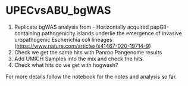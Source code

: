# UPECvsABU_bgWAS

1. Replicate bgWAS analysis from - Horizontally acquired papGII-containing pathogenicity islands underlie the emergence of invasive uropathogenic Escherichia coli lineages (https://www.nature.com/articles/s41467-020-19714-9)
2. Check we get the same hits with Panroo Pangenome results
3. Add UMICH Samples into the mix and check the hits.
4. Check what hits do we get with hogwash?

For more details follow the notebook for the notes and analysis so far.
